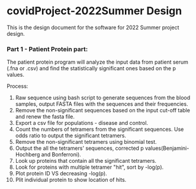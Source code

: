 # covidProject-2022Summer Design

This is the design document for the software for 2022 Summer project design.

### Part 1 - Patient Protein part:

The patient protein program will analyze the input data from patient serum (.fna or .csv) and find the statistically significant ones based on the p values.

Process:
1. Raw sequence using bash script to generate sequences from the blood samples, output FASTA files with the sequences and their frequencies.
2. Remove the non-significant sequences based on the input cut-off table and renew the fasta file.
3. Export a csv file for populations - disease and control.
4. Count the numbers of tetramers from the significant sequences. Use odds ratio to output the significant tetramers.
5. Remove the non-significant tetramers using binomial test.
6. Output the all the tetramers' sequences, corrected p values(Benjamini-Hochberg and Bonferroni).
7. Look up proteins that contain all the significant tetramers.
8. Look for proteins with multiple tetramer "hit", sort by -log(p).
9. Plot protein ID VS decreasing -log(p).
10. Plit individual protein to show location of hits.



